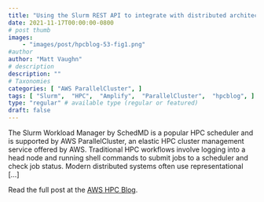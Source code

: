 ```yaml
---
title: "Using the Slurm REST API to integrate with distributed architectures on AWS"
date: 2021-11-17T00:00:00-0800
# post thumb
images:
    - "images/post/hpcblog-53-fig1.png"
#author
author: "Matt Vaughn"
# description
description: ""
# Taxonomies
categories: [ "AWS ParallelCluster", ]
tags: [ "Slurm",  "HPC",  "Amplify",  "ParallelCluster",  "hpcblog", ]
type: "regular" # available type (regular or featured)
draft: false
---
```


The Slurm Workload Manager by SchedMD is a popular HPC scheduler and is supported by AWS ParallelCluster, an elastic HPC cluster management service offered by AWS. Traditional HPC workflows involve logging into a head node and running shell commands to submit jobs to a scheduler and check job status. Modern distributed systems often use representational […]

Read the full post at the [AWS HPC Blog](https://aws.amazon.com/blogs/hpc/using-the-slurm-rest-api-to-integrate-with-distributed-architectures-on-aws/).
